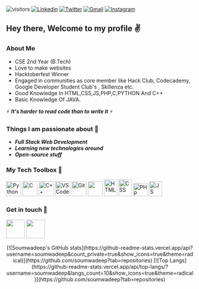 ![visitors](https://visitor-badge.laobi.icu/badge?page_id=soumwadeep.visitor-badge)
<a href="https://www.linkedin.com/in/soumwadeep-guha-5b60031bb/" target="_blank"><img src="https://img.shields.io/badge/-LinkedIn-blue?style=flat-square&logo=Linkedin&logoColor=white" alt="Linkedin"></a>  <a href="https://twitter.com/SoumwadeepGuha" target="_blank"><img src="https://img.shields.io/badge/-Twitter-1ca0f1?style=flat-square&labelColor=1ca0f1&logo=twitter&logoColor=white" alt="Twitter"></a>  <a href="https://mail.google.com/mail/?view=cm&fs=1&to=soumwadeep@gmail.com&su=SUBJECT&body=BODY&bcc=" target="_blank"><img src="https://img.shields.io/badge/-Gmail-c14438?style=flat-square&logo=Gmail&logoColor=white" alt="Gmail"></a>  <a href="https://instagram.com/thewardens2021/" target="_blank"><img src="https://img.shields.io/badge/-Instagram-C13584?style=flat-square&labelColor=C13584&logo=instagram&logoColor=white" alt="Instagram"></a>


## Hey there, Welcome to my profile ✌

### About Me
- CSE 2nd Year (B.Tech)
- Love to make websites
- Hacktoberfest Winner
- Engaged in communities as core member like Hack Club, Codecademy, Google Developer Student Club's , Skillenza etc.
- Good Knowledge In HTML,CSS,JS,PHP,C,PYTHON And C++
- Basic Knowledge Of JAVA.


⚡ **_It's harder to read code than to write it_** ⚡


### Things I am passionate about 🎯
- ***Full Stack Web Development***
- ***Learning new technologies around***
- ***Open-source stuff***


### My Tech Toolbox 🧰

<p align ="left">
  <img src="https://camo.githubusercontent.com/888e388801f947dec7c3d843942c277af25fe2b1aed1821542c4e711f210312a/68747470733a2f2f75706c6f61642e77696b696d656469612e6f72672f77696b6970656469612f636f6d6d6f6e732f7468756d622f632f63332f507974686f6e2d6c6f676f2d6e6f746578742e7376672f37363870782d507974686f6e2d6c6f676f2d6e6f746578742e7376672e706e67" alt="Python" width="40" height="40"/>
  <img src="https://user-images.githubusercontent.com/53803245/114309044-78461c80-9b03-11eb-81bb-f0d309e11018.png" alt="C" width="40" height="40"/>
  <img src="https://upload.wikimedia.org/wikipedia/commons/1/18/ISO_C%2B%2B_Logo.svg" alt="C++" width="40" height="40"/>
  <img src="https://user-images.githubusercontent.com/674621/71187801-14e60a80-2280-11ea-94c9-e56576f76baf.png" alt="VS Code" width="40" height="40"/>
  <img src="https://git-scm.com/images/logos/downloads/Git-Icon-1788C.png" alt="Git" width="40" height="40"/>
  <img src="https://user-images.githubusercontent.com/53803245/122162757-afcd9e00-ce91-11eb-9049-85bc1f2f062a.png" width="40" height="40"/>
  <img src="https://user-images.githubusercontent.com/53803245/122162404-27e79400-ce91-11eb-9f7d-7d6b3cb029c3.png" alt="HTML" width="35" height="45"/>
  <img src="https://user-images.githubusercontent.com/53803245/122162502-4d749d80-ce91-11eb-9653-cd3b2ba73893.png" alt="CSS" width="35" height="45"/>
  <img src="https://cdn-icons-png.flaticon.com/512/919/919830.png" alt="PHP" width="40" height="35"/>
  <img src="https://icon-library.com/images/javascript-icon-png/javascript-icon-png-23.jpg" alt="JS" width="35" height="40"/>
</p>



### Get in touch 📱
<a href="https://www.linkedin.com/in/soumwadeep-guha-5b60031bb/"><img src="https://user-images.githubusercontent.com/53803245/122164708-d17c5480-ce94-11eb-9ebb-2bc93ad85295.png" width="50" height="50" /></a>
<a href="https://twitter.com/SoumwadeepGuha"><img src="https://user-images.githubusercontent.com/53803245/122164759-df31da00-ce94-11eb-9257-9909aad6c986.png" width="50" height="50" /></a>
<center> 
[![Soumwadeep's GitHub stats](https://github-readme-stats.vercel.app/api?username=soumwadeep&count_private=true&show_icons=true&theme=radical)](https://github.com/soumwadeep?tab=repositories)
[![Top Langs](https://github-readme-stats.vercel.app/api/top-langs/?username=soumwadeep&langs_count=10&show_icons=true&theme=radical)](https://github.com/soumwadeep?tab=repositories)
</center>


